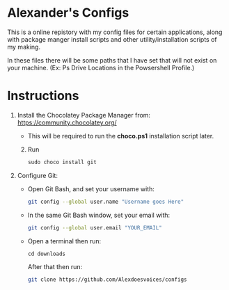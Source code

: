 # **Alexander's Configs**

This is a online repistory with my config files for certain applications, along with package manger install scripts and other utility/installation scripts of my making.

In these files there will be some paths that I have set that will not exist on your machine. (Ex: Ps Drive Locations in the Powsershell Profile.)

# **Instructions**

1. Install the Chocolatey Package Manager from: https://community.chocolatey.org/
    * This will be required to run the **choco.ps1** installation script later. 
    
    2. Run 

        ```ps
        sudo choco install git   
        ```

2. Configure Git:

    * Open Git Bash, and set your username with:
        ```sh
        git config --global user.name "Username goes Here"
        ```

    * In the same Git Bash window, set your email with:
        ```sh
        git config --global user.email "YOUR_EMAIL"
        ```

    * Open a terminal then run:
        ```ps
        cd downloads
        ```
        After that then run:
        ```sh
        git clone https://github.com/Alexdoesvoices/configs 
        ```
        <!-- ```ps
        cd configs ; start .
        ``` -->




